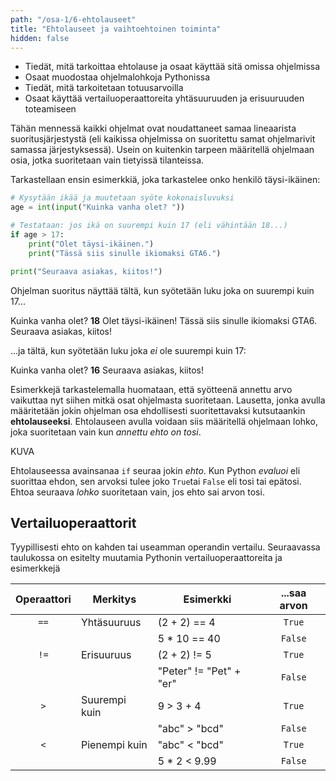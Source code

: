 ```yaml
---
path: "/osa-1/6-ehtolauseet"
title: "Ehtolauseet ja vaihtoehtoinen toiminta"
hidden: false
---
```


<text-box variant='learningObjectives' name='Oppimistavoitteet'>

- Tiedät, mitä tarkoittaa ehtolause ja osaat käyttää sitä omissa ohjelmissa
- Osaat muodostaa ohjelmalohkoja Pythonissa
- Tiedät, mitä tarkoitetaan totuusarvoilla
- Osaat käyttää vertailuoperaattoreita yhtäsuuruuden ja erisuuruuden toteamiseen

</text-box>


Tähän mennessä kaikki ohjelmat ovat noudattaneet samaa lineaarista suoritusjärjestystä (eli kaikissa ohjelmissa on suoritettu samat ohjelmarivit samassa järjestyksessä). Usein on kuitenkin tarpeen määritellä ohjelmaan osia, jotka suoritetaan vain tietyissä tilanteissa. 

Tarkastellaan ensin esimerkkiä, joka tarkastelee onko henkilö täysi-ikäinen:

```python
# Kysytään ikää ja muutetaan syöte kokonaisluvuksi
age = int(input("Kuinka vanha olet? "))

# Testataan: jos ikä on suurempi kuin 17 (eli vähintään 18...)
if age > 17:
    print("Olet täysi-ikäinen.")
    print("Tässä siis sinulle ikiomaksi GTA6.")

print("Seuraava asiakas, kiitos!")
``` 
Ohjelman suoritus näyttää tältä, kun syötetään luku joka on suurempi kuin 17...

<example-output>

Kuinka vanha olet? **18**
Olet täysi-ikäinen!
Tässä siis sinulle ikiomaksi GTA6.
Seuraava asiakas, kiitos!

</example-output>

...ja tältä, kun syötetään luku joka *ei* ole suurempi kuin 17:

<example-output>
    
Kuinka vanha olet? **16**
Seuraava asiakas, kiitos!    

</example-output>

Esimerkkejä tarkastelemalla huomataan, että syötteenä annettu arvo vaikuttaa nyt siihen mitkä osat ohjelmasta suoritetaan. Lausetta, jonka avulla määritetään jokin ohjelman osa ehdollisesti suoritettavaksi kutsutaankin **ehtolauseeksi**. Ehtolauseen avulla voidaan siis määritellä ohjelmaan lohko, joka suoritetaan vain kun _annettu ehto on tosi_.

KUVA

Ehtolauseessa avainsanaa `if` seuraa jokin _ehto_. Kun Python _evaluoi_ eli suorittaa ehdon, sen arvoksi tulee joko `True`tai `False` eli tosi tai epätosi. Ehtoa seuraava _lohko_ suoritetaan vain, jos ehto sai arvon tosi.

## Vertailuoperaattorit

Tyypillisesti ehto on kahden tai useamman operandin vertailu. Seuraavassa taulukossa on esitelty muutamia Pythonin vertailuoperaattoreita ja esimerkkejä

| Operaattori | Merkitys       | Esimerkki    | ...saa arvon |
|:-----------:|----------------|--------------|:------------:|
| `==`        | Yhtäsuuruus    | (2 + 2) == 4 | `True`|
| | | 5 *  10 == 40 | `False`|
| `!=` | Erisuuruus | (2 + 2) != 5 | `True`|
| | | "Peter" != "Pet" + "er" | `False`|
| `>` | Suurempi kuin | 9 > 3 + 4 | `True`|
| | | "abc" > "bcd" | `False` |
| `<`| Pienempi kuin | "abc" < "bcd" | `True`|
| | | 5 * 2 < 9.99 | `False`| 


